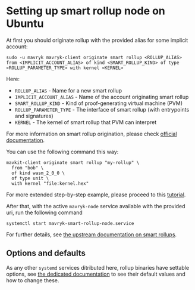 <!--
   - SPDX-FileCopyrightText: 2022 Oxhead Alpha
   - SPDX-License-Identifier: LicenseRef-MIT-OA
   -->

# Setting up smart rollup node on Ubuntu

At first you should originate rollup with the provided alias for some implicit account:
```
sudo -u mavryk mavryk-client originate smart rollup <ROLLUP_ALIAS> from <IMPLICIT_ACCOUNT_ALIAS> of kind <SMART_ROLLUP_KIND> of type <ROLLUP_PARAMETER_TYPE> with kernel <KERNEL>
```
Here:
* `ROLLUP_ALIAS` - Name for a new smart rollup
* `IMPLICIT_ACCOUNT_ALIAS` - Name of the account originating smart rollup
* `SMART_ROLLUP_KIND` - Kind of proof-generating virtual machine (PVM)
* `ROLLUP_PARAMETER_TYPE` - The interface of smart rollup (with entrypoints and signatures)
* `KERNEL` - The kernel of smart rollup that PVM can interpret

For more information on smart rollup origination, please check [official documentation](https://protocol.mavryk.org/alpha/smart_rollups.html#origination).

You can use the following command this way:

```
mavkit-client originate smart rollup "my-rollup" \
  from "bob" \
  of kind wasm_2_0_0 \
  of type unit \
  with kernel "file:kernel.hex"
```

For more extended step-by-step example, please proceed to this [tutorial](https://www.marigold.dev/post/originating-a-smart-rollup).

After that, with the active `mavryk-node` service available with the provided uri, run the following command
```
systemctl start mavryk-smart-rollup-node.service
```

For further details, see [the upstream documentation on smart rollups](http://protocol.mavryk.org/active/smart_rollups.html).

## Options and defaults

As any other `systemd` services ditributed here, rollup binaries have settable
options, see [the dedicated documentation](./configuration.md) to see their
default values and how to change these.
